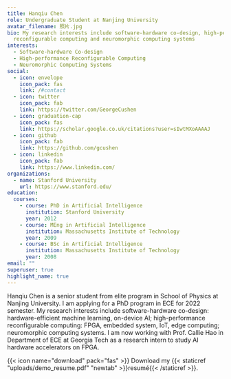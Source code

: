 ```yaml
---
title: Hanqiu Chen
role: Undergraduate Student at Nanjing University
avatar_filename: 照片.jpg
bio: My research interests include software-hardware co-design, high-performance
  reconfigurable computing and neuromorphic computing systems
interests:
  - Software-hardware Co-design
  - High-performance Reconfigurable Computing
  - Neuromorphic Computing Systems
social:
  - icon: envelope
    icon_pack: fas
    link: /#contact
  - icon: twitter
    icon_pack: fab
    link: https://twitter.com/GeorgeCushen
  - icon: graduation-cap
    icon_pack: fas
    link: https://scholar.google.co.uk/citations?user=sIwtMXoAAAAJ
  - icon: github
    icon_pack: fab
    link: https://github.com/gcushen
  - icon: linkedin
    icon_pack: fab
    link: https://www.linkedin.com/
organizations:
  - name: Stanford University
    url: https://www.stanford.edu/
education:
  courses:
    - course: PhD in Artificial Intelligence
      institution: Stanford University
      year: 2012
    - course: MEng in Artificial Intelligence
      institution: Massachusetts Institute of Technology
      year: 2009
    - course: BSc in Artificial Intelligence
      institution: Massachusetts Institute of Technology
      year: 2008
email: ""
superuser: true
highlight_name: true
---
```

Hanqiu Chen is a senior student from elite program in School of Physics at Nanjing University. I am applying for a PhD program in ECE for 2022 semester. My research interests include software-hardware co-design: hardware-efficient machine learning, on-device AI; high-performance reconfigurable computing: FPGA, embedded system, IoT, edge computing; neuromorphic computing systems. I am now working with Prof. Callie Hao in Department of ECE at Georgia Tech as a research intern to study AI hardware accelerators on FPGA.



{{< icon name="download" pack="fas" >}} Download my {{< staticref "uploads/demo_resume.pdf" "newtab" >}}resumé{{< /staticref >}}.